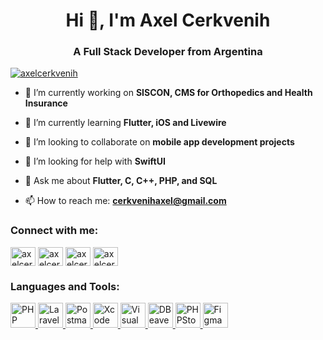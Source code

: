 <h1 align="center">Hi 👋, I'm Axel Cerkvenih</h1>
<h3 align="center">A Full Stack Developer from Argentina</h3>

<p align="left"> <a href="https://twitter.com/axelcrkv" target="blank"><img src="https://img.shields.io/twitter/follow/axelcerkvenih?logo=twitter&style=for-the-badge" alt="axelcerkvenih" /></a> </p>

- 🔭 I’m currently working on **SISCON, CMS for Orthopedics and Health Insurance**

- 🌱 I’m currently learning **Flutter, iOS and Livewire**

- 👯 I’m looking to collaborate on **mobile app development projects**

- 🤝 I’m looking for help with **SwiftUI**

- 💬 Ask me about **Flutter, C, C++, PHP, and SQL**

- 📫 How to reach me: **cerkvenihaxel@gmail.com**

<h3 align="left">Connect with me:</h3>
<p align="left">
<a href="https://twitter.com/axelcerkvenih" target="blank"><img align="center" src="https://raw.githubusercontent.com/rahuldkjain/github-profile-readme-generator/master/src/images/icons/Social/twitter.svg" alt="axelcerkvenih" height="30" width="40" /></a>
<a href="https://linkedin.com/in/axelcerkvenih" target="blank"><img align="center" src="https://raw.githubusercontent.com/rahuldkjain/github-profile-readme-generator/master/src/images/icons/Social/linked-in-alt.svg" alt="axelcerkvenih" height="30" width="40" /></a>
<a href="https://fb.com/axelcerkvenih2" target="blank"><img align="center" src="https://raw.githubusercontent.com/rahuldkjain/github-profile-readme-generator/master/src/images/icons/Social/facebook.svg" alt="axelcerkvenih2" height="30" width="40" /></a>
<a href="https://instagram.com/axelcerkvenih" target="blank"><img align="center" src="https://raw.githubusercontent.com/rahuldkjain/github-profile-readme-generator/master/src/images/icons/Social/instagram.svg" alt="axelcerkvenih" height="30" width="40" /></a>
</p>

<h3 align="left">Languages and Tools:</h3>
<p align="left"> 
<a href="https://www.php.net/" target="_blank">
    <img src="https://www.vectorlogo.zone/logos/php/php-icon.svg" alt="PHP" width="40" height="40"/>
</a>
<a href="https://laravel.com/" target="_blank">
    <img src="https://www.vectorlogo.zone/logos/laravel/laravel-icon.svg" alt="Laravel" width="40" height="40"/>
</a>
<a href="https://www.postman.com/" target="_blank">
    <img src="https://www.vectorlogo.zone/logos/getpostman/getpostman-icon.svg" alt="Postman" width="40" height="40"/>
</a>
<a href="https://developer.apple.com/xcode/" target="_blank">
    <img src="https://www.vectorlogo.zone/logos/apple_xcode/apple_xcode-icon.svg" alt="Xcode" width="40" height="40"/>
</a>
<a href="https://code.visualstudio.com/" target="_blank">
    <img src="https://www.vectorlogo.zone/logos/visualstudio_code/visualstudio_code-icon.svg" alt="Visual Studio Code" width="40" height="40"/>
</a>
<a href="https://dbeaver.io/" target="_blank">
    <img src="https://upload.wikimedia.org/wikipedia/commons/b/b5/DBeaver_logo.svg" alt="DBeaver" width="40" height="40"/>
</a>
<a href="https://www.jetbrains.com/phpstorm/" target="_blank">
    <img src="https://cdn.worldvectorlogo.com/logos/phpstorm-1.svg" alt="PHPStorm" width="40" height="40"/>
</a>

<a href="https://www.figma.com/" target="_blank">
    <img src="https://www.vectorlogo.zone/logos/figma/figma-icon.svg" alt="Figma" width="40" height="40"/>
</a>

